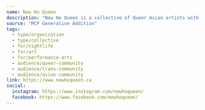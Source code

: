```yaml
---
name: New Ho Queen
description: "New Ho Queen is a collective of Queer Asian artists with expertise in varying fields of design, performance, film, fashion and art. Since 2018, they have come together to create safer event and party spaces for Queer and Trans Asians to connect with one another, and celebrate Asian identities. New Ho Queen is a trusted community led initiative, and has become legendary in the nightlife scene."
source: "MCP Generative Addition"
tags:
  - type/organization
  - type/collective
  - for/nightlife
  - for/art
  - for/performance-arts
  - audience/queer-community
  - audience/trans-community
  - audience/asian-community
link: https://www.newhoqueen.ca
social:
  instagram: https://www.instagram.com/newhoqueen/
  facebook: https://www.facebook.com/newhoqueen/
---
```

